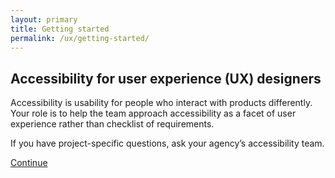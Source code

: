 ```yaml
---
layout: primary
title: Getting started
permalink: /ux/getting-started/
---
```


## Accessibility for user experience (UX) designers

Accessibility is usability for people who interact with products differently. Your role is to help the team approach accessibility as a facet of user experience rather than checklist of requirements.

If you have project-specific questions, ask your agency’s accessibility team.

<a class="usa-button button-next" href="{{ site.baseurl }}/ux/inclusive-design/">Continue <i class="fa fa-chevron-right" aria-hidden="true"></i></a>
